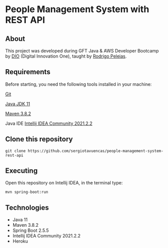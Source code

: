 # People Management System with REST API


## About
This project was developed during GFT Java & AWS Developer Bootcamp by [DIO](https://github.com/digitalinnovationone) (Digital Innovation One), taught by [Rodrigo Peleias](https://github.com/rpeleias).


## Requirements
Before starting, you need the following tools installed in your machine:

[Git](https://git-scm.com)

[Java JDK 11](https://www.oracle.com/java/technologies/downloads/#java11)

[Maven 3.8.2](https://maven.apache.org/download.cgi)

Java IDE [Intellij IDEA Community 2021.2.2](https://www.jetbrains.com/idea/download/#section=windows)


## Clone this repository

```shell script
git clone https://github.com/sergiotavuencas/people-management-system-rest-api
```

## Executing
Open this repository on Intellij IDEA, in the terminal type:

```shell script
mvn spring-boot:run
```

## Technologies
* Java 11
* Maven 3.8.2
* Spring Boot 2.5.5
* Intellij IDEA Community 2021.2.2
* Heroku

